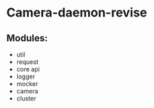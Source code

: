 # Camera-daemon-revise

## Modules:
- util
- request
- core api
- logger
- mocker
- camera
- cluster
